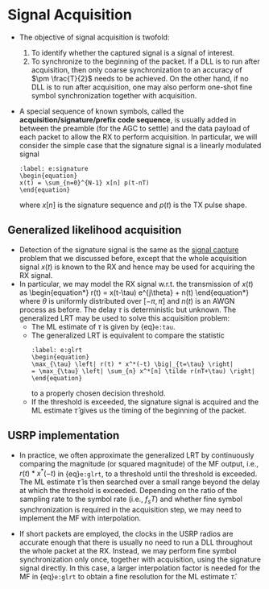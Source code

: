 # Signal Acquisition

* The objective of signal acquisition is twofold:
  1. To identify whether the captured signal is a signal of interest.
  2. To synchronize to the beginning of the packet. If a DLL is to run
  after acquisition, then only coarse synchronization to an accuracy
  of $\pm \frac{T}{2}$ needs to be achieved. On the other hand, if no
  DLL is to run after acquisition, one may also perform one-shot fine
  symbol synchronization together with acquisition.

* A special sequence of known symbols, called the
  **acquisition/signature/prefix code sequence**, is usually added in
  between the preamble (for the AGC to settle) and the data payload of
  each packet to allow the RX to perform acquisition. In particular, we
  will consider the simple case that the signature signal is a linearly
  modulated signal 
  ```{math}
  :label: e:signature
  \begin{equation}
  x(t) = \sum_{n=0}^{N-1} x[n] p(t-nT)
  \end{equation}
  ```
  where $x[n]$ is the signature sequence and $p(t)$ is the TX pulse
  shape.

## Generalized likelihood acquisition
* Detection of the signature signal is the same as the
  [signal capture](sec:capture) problem that we discussed before, except
  that the whole acquisition signal $x(t)$ is known to the RX and hence may be
  used for acquiring the RX signal. 
* In particular, we may model the RX signal w.r.t. the transmission of
  $x(t)$ as 
  \begin{equation*}
  r(t) = x(t-\tau) e^{j\theta} + n(t)
  \end{equation*}
  where $\theta$ is uniformly distributed over $[-\pi,\pi]$ and $n(t)$
  is an AWGN process as before. The delay $\tau$ is deterministic but
  unknown. The generalized LRT may be used to solve this acquisition
  problem:
  - The ML estimate of $\tau$ is given by {eq}`e:tau`.
  - The generalized LRT is equivalent to compare the statistic
    ```{math}
    :label: e:glrt
    \begin{equation}
    \max_{\tau} \left| r(t) * x^*(-t) \big|_{t=\tau} \right| 
    = \max_{\tau} \left| \sum_{n} x^*[n] \tilde r(nT+\tau) \right|
    \end{equation}
    ```
    to a properly chosen decision threshold.
   - If the threshold is exceeded, the signature signal is acquired
     and the ML estimate $\hat\tau$ gives us the timing of the 
     beginning of the packet.


## USRP implementation
* In practice, we often approximate the generalized LRT by
continuously comparing the magnitude (or squared magnitude) of the MF
output, i.e., $r(t)*x^*(-t)$ in {eq}`e:glrt`, to a threshold
until the threshold is exceeded. The ML estimate $\hat\tau$ is then
searched over a small range beyond the delay at which the threshold is
exceeded. Depending on the ratio of the sampling rate to the symbol
rate (i.e., $f_sT$) and whether fine symbol synchronization is
required in the acquisition step, we may need to implement the MF with
interpolation.

* If short packets are employed, the clocks in the USRP radios are
accurate enough that there is usually no need to run a DLL throughout
the whole packet at the RX. Instead, we may perform fine symbol
synchronization only once, together with acquisition, using the
signature signal directly. In this case, a larger interpolation factor
is needed for the MF in {eq}`e:glrt` to obtain a fine resolution for
the ML estimate $\hat\tau$.
